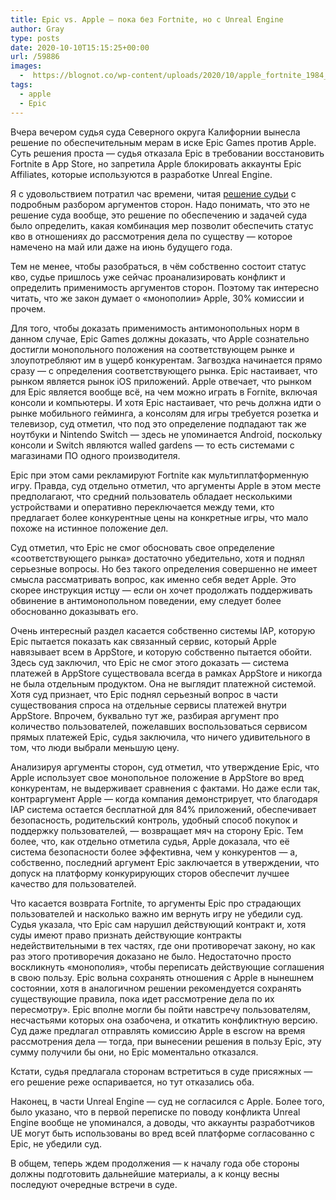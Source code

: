 ```yaml
---
title: Epic vs. Apple — пока без Fortnite, но с Unreal Engine
author: Gray
type: posts
date: 2020-10-10T15:15:25+00:00
url: /59886
images:
  -  https://blognot.co/wp-content/uploads/2020/10/apple_fortnite_1984_parody.0.jpg
tags:
  - apple
  - Epic
---
```


Вчера вечером судья суда Северного округа Калифорнии вынесла решение по обеспечительным мерам в иске Epic Games против Apple. Суть решения проста — судья отказала Epic в требовании восстановить Fortnite в App Store, но запретила Apple блокировать аккаунты Epic Affiliates, которые используются в разработке Unreal Engine.

Я с удовольствием потратил час времени, читая <a href="https://www.courtlistener.com/recap/gov.uscourts.cand.364265/gov.uscourts.cand.364265.118.0.pdf" target="_blank" rel="noreferrer noopener" title="https://www.courtlistener.com/recap/gov.uscourts.cand.364265/gov.uscourts.cand.364265.118.0.pdf">решение судьи</a> с подробным разбором аргументов сторон. Надо понимать, что это не решение суда вообще, это решение по обеспечению и задачей суда было определить, какая комбинация мер позволит обеспечить статус кво в отношениях до рассмотрения дела по существу — которое намечено на май или даже на июнь будущего года.

Тем не менее, чтобы разобраться, в чём собственно состоит статус кво, судье пришлось уже сейчас проанализировать конфликт и определить применимость аргументов сторон. Поэтому так интересно читать, что же закон думает о «монополии» Apple, 30% комиссии и прочем.

Для того, чтобы доказать применимость антимонопольных норм в данном случае, Epic Games должны доказать, что Apple сознательно достигли монопольного положения на соответствующем рынке и злоупотребляют им в ущерб конкурентам. Загвоздка начинается прямо сразу — с определения соответствующего рынка. Epic настаивает, что рынком является рынок iOS приложений. Apple отвечает, что рынком для Epic является вообще всё, на чем можно играть в Fornite, включая консоли и компьютеры. И хотя Epic настаивает, что речь должна идти о рынке мобильного гейминга, а консолям для игры требуется розетка и телевизор, суд отметил, что под это определение подпадают так же ноутбуки и Nintendo Switch — здесь не упоминается Android, поскольку консоли и Switch являются walled gardens — то есть системами с магазинами ПО одного производителя.

Epic при этом сами рекламируют Fortnite как мультиплатформенную игру. Правда, суд отдельно отметил, что аргументы Apple в этом месте предполагают, что средний пользователь обладает несколькими устройствами и оперативно переключается между теми, кто предлагает более конкурентные цены на конкретные игры, что мало похоже на истинное положение дел.

Суд отметил, что Epic не смог обосновать свое определение «соответствующего рынка» достаточно убедительно, хотя и поднял серьезные вопросы. Но без такого определения совершенно не имеет смысла рассматривать вопрос, как именно себя ведет Apple. Это скорее инструкция истцу — если он хочет продолжать поддерживать обвинение в антимонопольном поведении, ему следует более обоснованно доказывать его.

Очень интересный раздел касается собственно системы IAP, которую Epic пытается показать как связанный сервис, который Apple навязывает всем в AppStore, и которую собственно пытается обойти. Здесь суд заключил, что Epic не смог этого доказать —&nbsp;система платежей в AppStore существовала всегда в рамках AppStore и никогда не была отдельным продуктом. Она не выглядит платежной системой. Хотя суд признает, что Epic поднял серьезный вопрос в части существования спроса на отдельные сервисы платежей внутри AppStore. Впрочем, буквально тут же, разбирая аргумент про количество пользователей, пожелавших воспользоваться сервисом прямых платежей Epic, судья заключила, что ничего удивительного в том, что люди выбрали меньшую цену.&nbsp;

Анализируя аргументы сторон, суд отметил, что утверждение Epic, что Apple использует свое монопольное положение в AppStore во вред конкурентам, не выдерживает сравнения с фактами. Но даже если так, контраргумент Apple — когда компания демонстрирует, что благодаря IAP система остается бесплатной для 84% приложений, обеспечивает безопасность, родительский контроль, удобный способ покупок и поддержку пользователей, — возвращает мяч на сторону Epic. Тем более, что, как отдельно отметила судья, Apple доказала, что её система безопасности более эффективна, чем у конкурентов — а, собственно, последний аргумент Epic заключается в утверждении, что допуск на платформу конкурирующих сторов обеспечит лучшее качество для пользователей.

Что касается возврата Fortnite, то аргументы Epic про страдающих пользователей и насколько важно им вернуть игру не убедили суд. Судья указала, что Epic сам нарушил действующий контракт и, хотя суды имеют право признать действующие контракты недействительными в тех частях, где они противоречат закону, но как раз этого противоречия доказано не было. Недостаточно просто воскликнуть «монополия», чтобы переписать действующие соглашения в свою пользу. Epic вольна сохранять отношения с Apple в нынешнем состоянии, хотя в аналогичном решении рекомендуется сохранять существующие правила, пока идет рассмотрение дела по их пересмотру». Epic вполне могли бы пойти навстречу пользователям, несчастьями которых она озабочена, и откатить конфликтную версию. Суд даже предлагал отправлять комиссию Apple в escrow на время рассмотрения дела — тогда, при вынесении решения в пользу Epic, эту сумму получили бы они, но Epic моментально отказался.

Кстати, судья предлагала сторонам встретиться в суде присяжных — его решение реже оспаривается, но тут отказались оба.

Наконец, в части Unreal Engine — суд не согласился с Apple. Более того, было указано, что в первой переписке по поводу конфликта Unreal Engine вообще не упоминался, а доводы, что аккаунты разработчиков UE могут быть использованы во вред всей платформе согласованно с Epic, не убедили суд. 

В общем, теперь ждем продолжения — к началу года обе стороны должны подготовить дальнейшие материалы, а к концу весны последуют очередные встречи в суде.